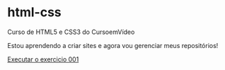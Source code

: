 # html-css
 Curso de HTML5 e CSS3 do CursoemVídeo

 Estou aprendendo a criar sites e agora vou gerenciar meus repositórios! 

 <a href="https://elissonsantos007.github.io/html-css/exercicios/ex001/index.html">Executar o exercicio 001</a>
